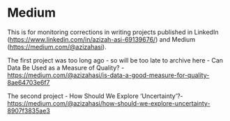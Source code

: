 # Medium
This is for monitoring corrections in writing projects published in LinkedIn (https://www.linkedin.com/in/azizah-asi-69139676/) and Medium (https://medium.com/@azizahasi).

The first project was too long ago - so will be too late to archive here - Can Data Be Used as a Measure of Quality? - https://medium.com/@azizahasi/is-data-a-good-measure-for-quality-8ae64703e6f7

The second project - How Should We Explore ‘Uncertainty’?- https://medium.com/@azizahasi/how-should-we-explore-uncertainty-8907f3835ae3

